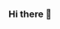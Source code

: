 ### Hi there 👋

<!--
**nezlobnaya/nezlobnaya** is a ✨ _special_ ✨ repository because its `README.md` (this file) appears on your GitHub profile.

Here are some ideas to get you started:

- 🔭 I’m currently working on boosting my knowledge of algorithms and data structures 
- 🌱 I’m currently learning Python and Tensorflow
- 👯 I’m looking to collaborate on Full Stack projects
- 💬 Ask me about React.js, Node.js
- 📫 How to reach me: vlad.burlutskiy@icloud.com

-->
